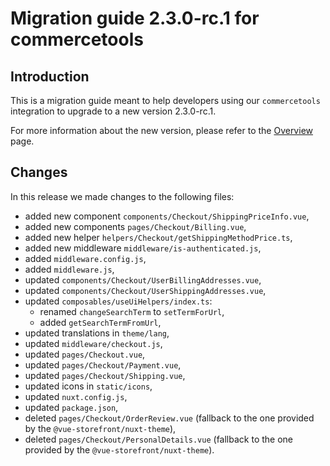 # Migration guide 2.3.0-rc.1 for commercetools

## Introduction

This is a migration guide meant to help developers using our `commercetools` integration to upgrade to a new version 2.3.0-rc.1.

For more information about the new version, please refer to the [Overview](./overview.md) page.

## Changes

In this release we made changes to the following files:
- added new component `components/Checkout/ShippingPriceInfo.vue`,
- added new components `pages/Checkout/Billing.vue`,
- added new helper `helpers/Checkout/getShippingMethodPrice.ts`,
- added new middleware `middleware/is-authenticated.js`,
- added `middleware.config.js`,
- added `middleware.js`,
- updated `components/Checkout/UserBillingAddresses.vue`,
- updated `components/Checkout/UserShippingAddresses.vue`,
- updated `composables/useUiHelpers/index.ts`:
  - renamed `changeSearchTerm` to `setTermForUrl`,
  - added `getSearchTermFromUrl`,
- updated translations in `theme/lang`,
- updated `middleware/checkout.js`,
- updated `pages/Checkout.vue`,
- updated `pages/Checkout/Payment.vue`,
- updated `pages/Checkout/Shipping.vue`,
- updated icons in `static/icons`,
- updated `nuxt.config.js`,
- updated `package.json`,
- deleted `pages/Checkout/OrderReview.vue` (fallback to the one provided by the `@vue-storefront/nuxt-theme`),
- deleted `pages/Checkout/PersonalDetails.vue` (fallback to the one provided by the `@vue-storefront/nuxt-theme`).